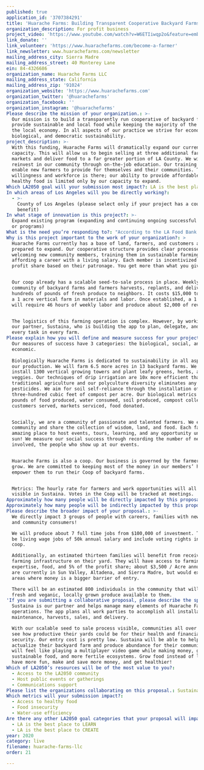 ```yaml
---
published: true
application_id: '3707384291'
title: 'Huarache Farms: Building Transparent Cooperative Backyard Farms'
organization_description: For profit business
project_video: 'https://www.youtube.com/watch?v=W6ETIiwqp2o&feature=emb_title'
link_donate: ''
link_volunteer: 'https://www.huarachefarms.com/become-a-farmer'
link_newsletter: www.huarachefarms.com/newsletter
mailing_address_city: Sierra Madre
mailing_address_street: 40 Monterey Lane
ein: 84-4326686
organization_name: Huarache Farms LLC
mailing_address_state: California
mailing_address_zip: '91024'
organization_website: 'https://www.huarachefarms.com'
organization_twitter: '@huarachefarms'
organization_facebook: ''
organization_instagram: '@huarachefarms'
Please describe the mission of your organization.: >-
  Our mission is to build a transparently run cooperative of backyard farms that
  provide sustainable and local food while keeping the majority of the money in
  the local economy. In all aspects of our practice we strive for economic,
  biological, and democratic sustainability.
project_description: >-
  With this funding, Huarache Farms will dramatically expand our current growing
  capacity. This will allow us to begin selling at three additional farmers’
  markets and deliver food to a far greater portion of LA County. We will
  reinvest in our community through on-the-job education. Our training will
  enable new farmers to provide for themselves and their communities. The
  willingness and workforce is there; our ability to provide affordable and
  healthy food is limited only by our capacity to expand.
Which LA2050 goal will your submission most impact?: LA is the best place to LIVE
In which areas of Los Angeles will you be directly working?:
  - >-
    County of Los Angeles (please select only if your project has a countywide
    benefit)
In what stage of innovation is this project?: >-
  Expand existing program (expanding and continuing ongoing successful projects
  or programs)
What is the need you’re responding to?: "According to the LA Food Bank 1 in 5 people live without any sense of food security. Locally grown, affordable, and healthy food is far too often the privilege of a particular population. While Huarache Farms has been a constant feature of the Atwater Farmers’ Market, our ability to bring healthy and affordable food is limited by our size. With a greater growing capacity we would be able to produce more food and meet the needs of a far larger population.\n\tProximity is, more now than ever, a serious concern. Even without a pandemic limiting mobility, people can simply not always afford to travel to a market on one specific day, at one particular time. Our Community Supported Agriculture delivery system allows us to bring food from our backyard farms to those in need who wouldn't have access otherwise.\n\tHuarache Farms is ready to expand to meet these needs. Our trained farmers are capable and excited to train new members and our capacity is limited by capital to expand.\n"
Why is this project important to the work of your organization?: >
  Huarache Farms currently has a base of land, farmers, and customers and is
  prepared to expand. Our cooperative structure provides clear processes for
  welcoming new community members, training them in sustainable farming while
  affording a career with a living salary. Each member is incentivized by a
  profit share based on their patronage. You get more than what you give!


  Our coop already has a scalable seed-to-sale process in place. Weekly, our
  community of backyard farms and farmers harvests, replants, and delivers
  hundreds of pounds of fresh produce to neighbors. It costs $15,000 to produce
  a 1 acre vertical farm in materials and labor. Once established, a 1 acre farm
  will require 46 hours of weekly labor and produce about $2,000 of revenue.


  The logistics of this farming operation is complex. However, by working with
  our partner, Sustaina, who is building the app to plan, delegate, and track
  every task in every farm.
Please explain how you will define and measure success for your project.: >-
  Our measures of success have 3 categories: the biological, social, and
  economic.
   
  Biologically Huarache Farms is dedicated to sustainability in all aspects of
  our production. We will farm 6.5 more acres in 13 backyard farms. We will
  install 1300 vertical growing towers and plant leafy greens, herbs, and
  veggies. Our techniques of drip irrigation are 10x more efficient than
  traditional agriculture and our polyculture diversity eliminates any need for
  pesticides. We aim for soil self-reliance through the installation of nearly
  three-hundred cubic feet of compost per acre. Our biological metrics include
  pounds of food produced, water consumed, soil produced, compost collected,
  customers served, markets serviced, food donated.


  Socially, we are a community of passionate and talented farmers. We engage the
  community and share the collection of wisdom, land, and food. Each farm is an
  amazing place to host events, tours, learning, and any opportunity under the
  sun! We measure our social success through recording the number of new members
  involved, the people who show up at our events.


  Huarache Farms is also a coop. Our business is governed by the farmers that
  grow. We are committed to keeping most of the money in our members’ hands and
  empower them to run their Coop of backyard farms.


  Metrics: The hourly rate for farmers and work opportunities will all be
  visible in Sustaina. Votes in the Coop will be tracked at meetings.
Approximately how many people will be directly impacted by this proposal?: '800'
Approximately how many people will be indirectly impacted by this proposal?: '1000000'
Please describe the broader impact of your proposal.: >-
  We directly impact 3 groups of people with careers, families with new farms,
  and community consumers!

  We will produce about 7 full time jobs from $100,000 of investment. These will
  be living wage jobs of 50k annual salary and include voting rights in the
  coop.

  Additionally, an estimated thirteen families will benefit from receiving
  farming infrastructure on their yard. They will have access to farming
  expertise, food, and 5% of the profit share; about $3,500 / Acre annually! We
  are currently in Sun Valley, Altadena, and Sierra Madre, but would expand to
  areas where money is a bigger barrier of entry.

  There will be an estimated 800 individuals in the community that will have
  fresh and veganic, locally grown produce available to them.
'If you are submitting a collaborative proposal, please describe the specific role of partner organizations in the project.': >
  Sustaina is our partner and helps manage many elements of Huarache Farms
  operations. The app plans all work parties to accomplish all installation,
  maintenance, harvests, sales, and delivery. 

  With our scalable seed to sale process visible, communities all over LA will
  see how productive their yards could be for their health and financial
  security. Our entry cost is pretty low. Sustaina will be able to help others
  actualize their backyard farm and produce abundance for their community! It
  will feel like playing a multiplayer video game while making money, growing
  sustainable food, and more fertile ecosystems. Grow food instead of lawns,
  have more fun, make and save more money, and get healthier!
Which of LA2050’s resources will be of the most value to you?:
  - Access to the LA2050 community
  - Host public events or gatherings
  - Communications support
Please list the organizations collaborating on this proposal.: Sustaina Company
Which metrics will your submission impact?:
  - Access to healthy food
  - Food insecurity
  - Water-use efficiency
Are there any other LA2050 goal categories that your proposal will impact?:
  - LA is the best place to LEARN
  - LA is the best place to CREATE
year: 2020
category: live
filename: huarache-farms-llc
order: 21

---
```

